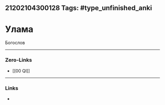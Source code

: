 21202104300128
Tags: #type_unfinished_anki 
---
# Улама

Богослов

---
### Zero-Links
- [[00 QI]]
---
### Links
-